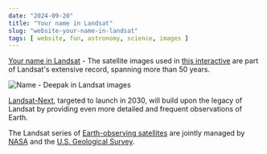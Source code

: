 ```yaml
---
date: "2024-09-20"
title: "Your name in Landsat"
slug: "website-your-name-in-landsat"
tags: [ website, fun, astronomy, science, images ]
---
```




[Your name in Landsat][1] - The satellite images used in [this interactive][2] are part of Landsat's extensive record, spanning more than 50 years.

![Name - Deepak in Landsat images][7]

[Landsat-Next][3], targeted to launch in 2030, will build upon the legacy of Landsat by providing even more detailed and frequent observations of Earth.

The Landsat series of [Earth-observing satellites][4] are jointly managed by [NASA][5] and the [U.S. Geological Survey][6].



  [1]: https://landsat.gsfc.nasa.gov/apps/YourNameInLandsat-main/
  [2]: https://landsat.gsfc.nasa.gov/your-name-in-landsat-interactive/
  [3]: https://landsat.gsfc.nasa.gov/satellites/landsat-next/
  [4]: https://landsat.gsfc.nasa.gov/satellites/
  [5]: https://www.nasa.gov/
  [6]: https://www.usgs.gov/landsat-missions
  [7]: /saves/2024/09/images/your-name-in-landsat.png
